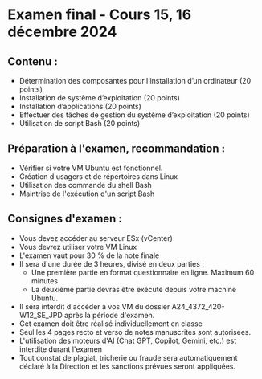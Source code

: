 


# Examen final - Cours 15, 16 décembre 2024
 
## Contenu : 
 - Détermination des composantes pour l’installation d’un ordinateur (20 points)
 - Installation de système d’exploitation (20 points)
 - Installation d’applications (20 points)
 - Effectuer des tâches de gestion du système d’exploitation (20 points)
 - Utilisation de script Bash (20 points)

## Préparation à l'examen, recommandation : 
- Vérifier si votre VM Ubuntu est fonctionnel.
- Création d'usagers et de répertoires dans Linux
- Utilisation des commande du shell Bash
- Maintrise de l'exécution d'un script Bash

## Consignes d'examen : 

- Vous devez accéder au serveur ESx (vCenter)
- Vous devrez utiliser votre VM Linux
- L'examen vaut pour 30 % de la note finale
- Il sera d'une durée de 3 heures, divisé en deux parties :
   - Une première partie en format questionnaire en ligne. Maximum 60 minutes
   - La deuxième partie devras être exécuté depuis votre machine Ubuntu. 
- Il sera interdit d'accéder à vos VM du dossier A24_4372_420-W12_SE_JPD après la période d'examen.
- Cet examen doit être réalisé individuellement en classe
- Seul les 4 pages recto et verso de notes manuscrites sont autorisées.
- L'utilisation des moteurs d'AI (Chat GPT, Copilot, Gemini, etc.) est interdite durant l'examen
- Tout constat de plagiat, tricherie ou fraude sera automatiquement déclaré à la Direction et les sanctions prévues seront appliquées.

